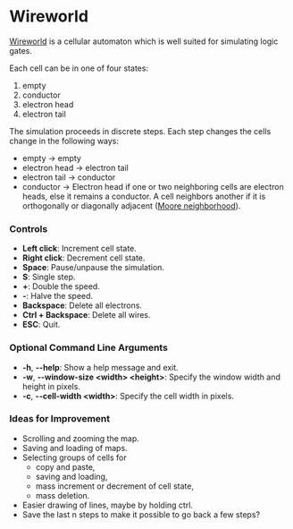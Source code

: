 # Wireworld
[Wireworld](https://en.wikipedia.org/wiki/Wireworld) is a cellular automaton which is well suited for simulating logic gates.

Each cell can be in one of four states:
1. empty
2. conductor   
3. electron head
4. electron tail

The simulation proceeds in discrete steps. Each step changes the cells change in the following ways:
- empty &rarr; empty
- electron head &rarr; electron tail
- electron tail &rarr; conductor
- conductor &rarr; Electron head if one or two neighboring cells are electron heads, else it remains a conductor. A cell neighbors another if it is orthogonally or diagonally adjacent ([Moore neighborhood](https://en.wikipedia.org/wiki/Moore_neighborhood)).


### Controls
- **Left click**: Increment cell state.
- **Right click**: Decrement cell state.
- **Space**: Pause/unpause the simulation.
- **S**: Single step.
- **+**: Double the speed.
- **-**: Halve the speed.
- **Backspace**: Delete all electrons.
- **Ctrl + Backspace**: Delete all wires.
- **ESC**: Quit.


### Optional Command Line Arguments
- **-h**, **--help**: Show a help message and exit.
- **-w**, **--window-size \<width> \<height>**: Specify the window width and height in pixels.
- **-c**, **--cell-width \<width>**: Specify the cell width in pixels.


### Ideas for Improvement
- Scrolling and zooming the map.
- Saving and loading of maps.
- Selecting groups of cells for
    - copy and paste,
    - saving and loading,
    - mass increment or decrement of cell state,
    - mass deletion.
- Easier drawing of lines, maybe by holding ctrl.
- Save the last n steps to make it possible to go back a few steps?
